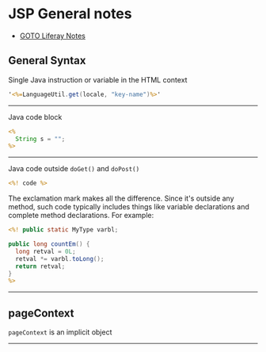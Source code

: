 # JSP General notes

+ [GOTO Liferay Notes](liferay.md)

## General Syntax

Single Java instruction or variable in the HTML context

```jsp
'<%=LanguageUtil.get(locale, "key-name")%>'
```

---

Java code block

```jsp
<%
  String s = "";
%>
```

---

Java code outside ```doGet()``` and ```doPost()```

```jsp
<%! code %>
```

The exclamation mark makes all the difference. Since it's outside any method, such code typically includes things like variable declarations and complete method declarations. For example:

```jsp
<%! public static MyType varbl;

public long countEm() {
  long retval = 0L;
  retval *= varbl.toLong();
  return retval;
}
%>
```

---

## pageContext

```pageContext``` is an implicit object

---
